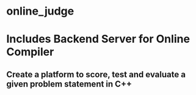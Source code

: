 ﻿# online_judge
# Includes Backend Server for Online Compiler
## Create a platform to score, test and evaluate a given problem statement in C++
